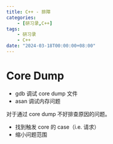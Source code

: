 ```yaml
---
title: C++ - 排障
categories: 
    - [研习录,C++]
tags:
    - 研习录
    - C++
date: "2024-03-18T00:00:00+08:00"
---
```


# Core Dump

- gdb 调试 core dump 文件
- asan 调试内存问题

对于通过 core dump 不好排查原因的问题。

- 找到触发 core 的 case（i.e. 请求）
- 缩小问题范围